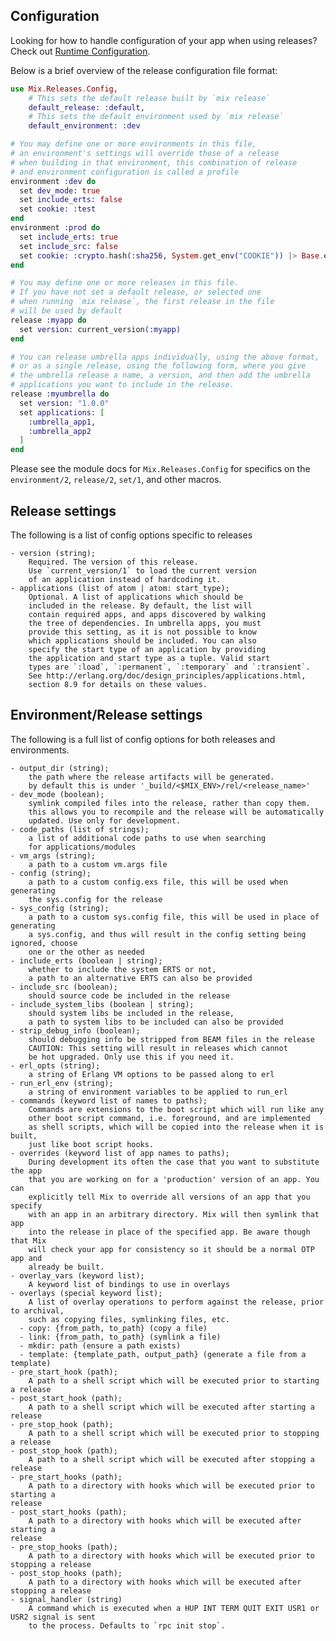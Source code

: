 ## Configuration

Looking for how to handle configuration of your app when using releases?
Check out [Runtime Configuration](https://hexdocs.pm/distillery/runtime-configuration.html).

Below is a brief overview of the release configuration file format:

```elixir
use Mix.Releases.Config,
    # This sets the default release built by `mix release`
    default_release: :default,
    # This sets the default environment used by `mix release`
    default_environment: :dev

# You may define one or more environments in this file,
# an environment's settings will override those of a release
# when building in that environment, this combination of release
# and environment configuration is called a profile
environment :dev do
  set dev_mode: true
  set include_erts: false
  set cookie: :test
end
environment :prod do
  set include_erts: true
  set include_src: false
  set cookie: :crypto.hash(:sha256, System.get_env("COOKIE")) |> Base.encode16 |> String.to_atom
end

# You may define one or more releases in this file.
# If you have not set a default release, or selected one
# when running `mix release`, the first release in the file
# will be used by default
release :myapp do
  set version: current_version(:myapp)
end

# You can release umbrella apps individually, using the above format,
# or as a single release, using the following form, where you give
# the umbrella release a name, a version, and then add the umbrella
# applications you want to include in the release.
release :myumbrella do
  set version: "1.0.0"
  set applications: [
    :umbrella_app1,
    :umbrella_app2
  ]
end
```

Please see the module docs for `Mix.Releases.Config` for specifics on the
`environment/2`, `release/2`, `set/1`, and other macros.

## Release settings

The following is a list of config options specific to releases


    - version (string);
        Required. The version of this release.
        Use `current_version/1` to load the current version
        of an application instead of hardcoding it.
    - applications (list of atom | atom: start_type);
        Optional. A list of applications which should be
        included in the release. By default, the list will
        contain required apps, and apps discovered by walking
        the tree of dependencies. In umbrella apps, you must
        provide this setting, as it is not possible to know
        which applications should be included. You can also
        specify the start type of an application by providing
        the application and start type as a tuple. Valid start
        types are `:load`, `:permanent`, `:temporary` and `:transient`.
        See http://erlang.org/doc/design_principles/applications.html,
        section 8.9 for details on these values.

## Environment/Release settings

The following is a full list of config options for both releases
and environments.


    - output_dir (string);
        the path where the release artifacts will be generated.
        by default this is under '_build/<$MIX_ENV>/rel/<release_name>'
    - dev_mode (boolean);
        symlink compiled files into the release, rather than copy them.
        this allows you to recompile and the release will be automatically
        updated. Use only for development.
    - code_paths (list of strings);
        a list of additional code paths to use when searching
        for applications/modules
    - vm_args (string);
        a path to a custom vm.args file
    - config (string);
        a path to a custom config.exs file, this will be used when generating
        the sys.config for the release
    - sys_config (string);
        a path to a custom sys.config file, this will be used in place of generating
        a sys.config, and thus will result in the config setting being ignored, choose
        one or the other as needed
    - include_erts (boolean | string);
        whether to include the system ERTS or not,
        a path to an alternative ERTS can also be provided
    - include_src (boolean);
        should source code be included in the release
    - include_system_libs (boolean | string);
        should system libs be included in the release,
        a path to system libs to be included can also be provided
    - strip_debug_info (boolean);
        should debugging info be stripped from BEAM files in the release
        CAUTION: This setting will result in releases which cannot
        be hot upgraded. Only use this if you need it.
    - erl_opts (string);
        a string of Erlang VM options to be passed along to erl
    - run_erl_env (string);
        a string of environment variables to be applied to run_erl
    - commands (keyword list of names to paths);
        Commands are extensions to the boot script which will run like any
        other boot script command, i.e. foreground, and are implemented
        as shell scripts, which will be copied into the release when it is built,
        just like boot script hooks.
    - overrides (keyword list of app names to paths);
        During development its often the case that you want to substitute the app
        that you are working on for a 'production' version of an app. You can
        explicitly tell Mix to override all versions of an app that you specify
        with an app in an arbitrary directory. Mix will then symlink that app
        into the release in place of the specified app. Be aware though that Mix
        will check your app for consistency so it should be a normal OTP app and
        already be built.
    - overlay_vars (keyword list);
        A keyword list of bindings to use in overlays
    - overlays (special keyword list);
        A list of overlay operations to perform against the release, prior to archival,
        such as copying files, symlinking files, etc.
      - copy: {from_path, to_path} (copy a file)
      - link: {from_path, to_path} (symlink a file)
      - mkdir: path (ensure a path exists)
      - template: {template_path, output_path} (generate a file from a template)
    - pre_start_hook (path);
        A path to a shell script which will be executed prior to starting a release
    - post_start_hook (path);
        A path to a shell script which will be executed after starting a release
    - pre_stop_hook (path);
        A path to a shell script which will be executed prior to stopping a release
    - post_stop_hook (path);
        A path to a shell script which will be executed after stopping a release
    - pre_start_hooks (path);
        A path to a directory with hooks which will be executed prior to starting a
    release
    - post_start_hooks (path);
        A path to a directory with hooks which will be executed after starting a
    release
    - pre_stop_hooks (path);
        A path to a directory with hooks which will be executed prior to stopping a release
    - post_stop_hooks (path);
        A path to a directory with hooks which will be executed after stopping a release
    - signal_handler (string)
        A command which is executed when a HUP INT TERM QUIT EXIT USR1 or USR2 signal is sent
        to the process. Defaults to `rpc init stop`.
